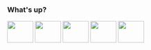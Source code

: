  
### What's up? 
<div style="display: inline-block;">
  <img align="center" height="50" width="60" src="https://cdn.jsdelivr.net/gh/devicons/devicon/icons/java/java-original.svg" />
  <img align="center" height="50" width="60" src="https://cdn.jsdelivr.net/gh/devicons/devicon/icons/csharp/csharp-plain.svg" />
  <img align="center" height="50" width="60" src="https://cdn.jsdelivr.net/gh/devicons/devicon/icons/javascript/javascript-original.svg" />
  <img align="center" height="50" width="60" src="https://cdn.jsdelivr.net/gh/devicons/devicon/icons/html5/html5-plain.svg" />
  <img align="center" height="50" width="60" src="https://cdn.jsdelivr.net/gh/devicons/devicon/icons/css3/css3-plain.svg" />
  
</div>    
<div>
  <a href=""></a>
</div>
